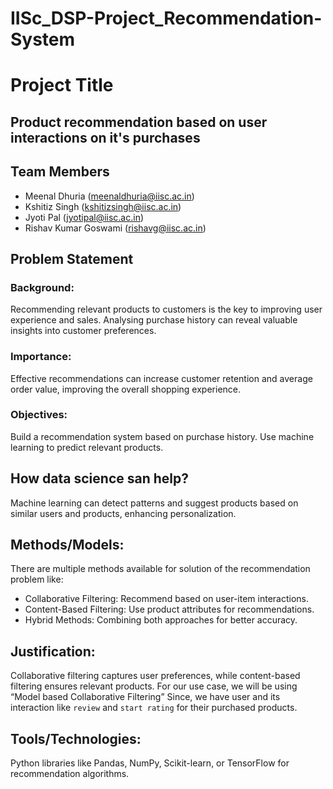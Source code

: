 # IISc_DSP-Project_Recommendation-System

# Project Title 
## Product recommendation based on user interactions on it's purchases

## Team Members
 - Meenal Dhuria (meenaldhuria@iisc.ac.in)
 - Kshitiz Singh (kshitizsingh@iisc.ac.in)
 - Jyoti Pal (jyotipal@iisc.ac.in)
 - Rishav Kumar Goswami (rishavg@iisc.ac.in)

## Problem Statement
### Background:
  Recommending relevant products to customers is the key to improving user experience and sales. Analysing purchase history can reveal valuable insights into customer preferences.

### Importance: 
  Effective recommendations can increase customer retention and average order value, improving the overall shopping experience.
  
### Objectives:
  Build a recommendation system based on purchase history. Use machine learning to predict relevant products.

## How data science san help?
  Machine learning can detect patterns and suggest products based on similar users and products, enhancing personalization.


## Methods/Models:
  There are multiple methods available for solution of the recommendation problem like:
  - Collaborative Filtering: Recommend based on user-item interactions.
  - Content-Based Filtering: Use product attributes for recommendations.
  - Hybrid Methods: Combining both approaches for better accuracy.

## Justification:
  Collaborative filtering captures user preferences, while content-based filtering ensures relevant products.
  For our use case, we will be using “Model based Collaborative Filtering”
  Since, we have user and its interaction like `review` and `start rating` for their purchased products. 

## Tools/Technologies:
  Python libraries like Pandas, NumPy, Scikit-learn, or TensorFlow for recommendation algorithms.



